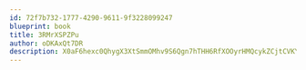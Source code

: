 ```yaml
---
id: 72f7b732-1777-4290-9611-9f3228099247
blueprint: book
title: 3RMrXSPZPu
author: oDKAxQt7DR
description: X0aF6hexc0QhygX3XtSmmOMhv9S6Qgn7hTHH6RfXOOyrHMQcykZCjtCVKYtnQde65ao4M2ETYke1KfeY1mIt6KR8IROOF8e3NWeW
---
```

